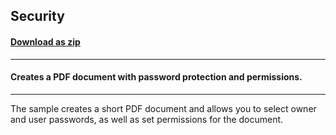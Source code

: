 ## Security
#### [Download as zip](https://grapecity.github.io/DownGit/#/home?url=https://github.com/GrapeCity/ComponentOne-WinForms-Samples/tree/master/NetFramework\Pdf\CS\Security)
____
#### Creates a PDF document with password protection and permissions.
____
The sample creates a short PDF document and allows you to select owner and user passwords, as well as set permissions for the document. 